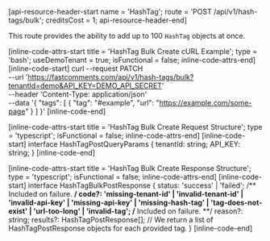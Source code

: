 [api-resource-header-start name = 'HashTag'; route = 'POST /api/v1/hash-tags/bulk'; creditsCost = 1; api-resource-header-end]

This route provides the ability to add up to 100 `HashTag` objects at once.

[inline-code-attrs-start title = 'HashTag Bulk Create cURL Example'; type = 'bash'; useDemoTenant = true; isFunctional = false; inline-code-attrs-end]
[inline-code-start]
curl --request PATCH \
  --url 'https://fastcomments.com/api/v1/hash-tags/bulk?tenantId=demo&API_KEY=DEMO_API_SECRET' \
  --header 'Content-Type: application/json' \
  --data '{
    "tags": [
        {
            "tag": "#example",
            "url": "https://example.com/some-page"
        }
    ]
}'
[inline-code-end]

[inline-code-attrs-start title = 'HashTag Bulk Create Request Structure'; type = 'typescript'; isFunctional = false; inline-code-attrs-end]
[inline-code-start]
interface HashTagPostQueryParams {
    tenantId: string;
    API_KEY: string;
}
[inline-code-end]

[inline-code-attrs-start title = 'HashTag Bulk Create Response Structure'; type = 'typescript'; isFunctional = false; inline-code-attrs-end]
[inline-code-start]
interface HashTagBulkPostResponse {
    status: 'success' | 'failed';
    /** Included on failure. **/
    code?: 'missing-tenant-id' | 'invalid-tenant-id' | 'invalid-api-key' | 'missing-api-key' | 'missing-hash-tag' | 'tag-does-not-exist' | 'url-too-long' | 'invalid-tag';
    /** Included on failure. **/
    reason?: string;
    results?: HashTagPostResponse[]; // We return a list of HashTagPostResponse objects for each provided tag.
}
[inline-code-end]
